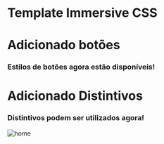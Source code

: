 # Template Immersive CSS

# Adicionado botões
### Estilos de botões agora estão disponíveis!

# Adicionado Distintivos
### Distintivos podem ser utilizados agora!


![home](https://user-images.githubusercontent.com/68619881/169102418-4a8feb66-2862-4b00-9071-fa72d1761ccc.png)
